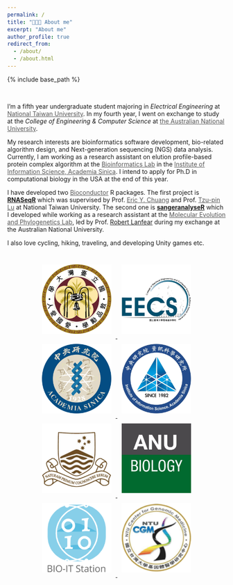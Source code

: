 ```yaml
---
permalink: /
title: "🧑🏻‍💻 About me"
excerpt: "About me"
author_profile: true
redirect_from:
  - /about/
  - /about.html
---
```

{% include base_path %}

<br>

I’m a fifth year undergraduate student majoring in *Electrical Engineering* at <a href="https://www.ntu.edu.tw/english/index.html" style="color:#575757">National Taiwan University</a>. In my fourth year, I went on exchange to study at the *College of Engineering & Computer Science* at <a href="https://www.anu.edu.au/" style="color:#575757">the Australian National University</a>.

My research interests are bioinformatics software development, bio-related algorithm design, and Next-generation sequencing (NGS) data analysis.
Currently, I am working as a research assistant on elution profile-based protein complex algorithm at the <a href="https://bits.iis.sinica.edu.tw/?id=1" style="color:#575757">Bioinformatics Lab</a> in the <a href="https://www.iis.sinica.edu.tw" style="color:#575757">Institute of Information Science, Academia Sinica</a>. I intend to apply for Ph.D in computational biology in the USA at the end of this year.

I have developed two <a href="https://www.bioconductor.org/" style="color:#575757">Bioconductor</a> R packages. The first project is <a href="https://ieeexplore.ieee.org/document/8918337" style=""><b>RNASeqR</b></a> which was supervised by Prof. <a href="http://www.ee.ntu.edu.tw/profile1.php?teacher_id=901155&p=3" style="color:#575757">Eric Y. Chuang</a> and Prof. <a href="https://scholars.lib.ntu.edu.tw/cris/rp/rp06647" style="color:#575757">Tzu-pin Lu</a> at National Taiwan University. The second one is <a href="https://doi.org/10.1101/2020.05.18.102459"><b>sangeranalyseR</b></a> which I developed while working as a research assistant at the <a href="http://www.robertlanfear.com/" style="color:#575757">Molecular Evolution and Phylogenetics Lab</a>, led by Prof. <a href="https://biology.anu.edu.au/people/academics/robert-lanfear" style="color:">Robert Lanfear</a> during my exchange at the Australian National University.

I also love cycling, hiking, traveling, and developing Unity games etc.

<br>

<div style="text-align: center;">
  <a href="https://www.ntu.edu.tw/english/index.html">
    <img src="/images/NTU.png" style="height:160px; width: 160px; margin: 10px">
  </a>
  <a href="https://web.ee.ntu.edu.tw/eng/index.php">
    <img src="/images/NTU_EECS.png" style="height:160px; width: 160px; margin: 10px">
  </a>
  <a href="https://www.sinica.edu.tw/en">
    <img src="/images/AS_logo.png" style="height:160px; width: 160px; margin: 10px">
  </a>
  <a href="https://www.iis.sinica.edu.tw/index_en.html">
    <img src="/images/iis_logo.jpg" style="height:160px; width: 160px; margin: 10px">
  </a>
  <a href="https://www.anu.edu.au/">
    <img src="images/anu_logo_small.png" style="height:160px; width: 160px; margin: 10px">
  </a>
  <a href="http://www.robertlanfear.com/">
    <img src="/images/ANU_Biology.jpg" style="height:160px; width: 160px; margin: 10px">
  </a>
  <a href="https://bits.iis.sinica.edu.tw/">
    <img src="/images/BIOIT.png" style="height:160px; width: 160px; margin: 10px">
  </a>
  <a href="http://www.cgm.ntu.edu.tw/web/index/index.jsp?lang=en">
    <img src="/images/CGM_LOGO.png" style="height:160px; width: 160px; margin: 10px">
  </a>
<div>

<!-- <div class="demo" style="display: table; width: 100%; table-layout: fixed; ">
    <span style="display: table-cell; text-align: center;">
      <a href="https://www.ntu.edu.tw/english/index.html">
        <img src="/images/NTU.png" style="height:160px">
      </a>
    </span>
    <span style="display: table-cell; text-align: center;">
      <a href="https://web.ee.ntu.edu.tw/eng/index.php">
        <img src="/images/NTU_EECS.png" style="height:160px">
      </a>
    </span>
    <span style="display: table-cell; text-align: center;">
      <a href="https://www.sinica.edu.tw/en">
        <img src="/images/AS_logo.png" style="height:160px">
      </a>
    </span>
    <span style="display: table-cell; text-align: center;">
      <a href="https://www.iis.sinica.edu.tw/index_en.html">
        <img src="/images/iis_logo.jpg" style="height:160px">
      </a>
    </span>
</div>

<div class="demo" style="margin-top: 30px;display: table; width: 100%; table-layout: fixed; ">
    <span style="display: table-cell; text-align: center;">
      <a href="https://www.anu.edu.au/">
        <img src="images/anu_logo_small.png" style="height:160px">
      </a>
    </span>
    <span style="display: table-cell; text-align: center;">
      <a href="http://www.robertlanfear.com/">
        <img src="/images/ANU_Biology.jpg" style="height:160px">
      </a>
    </span>
    <span style="display: table-cell; text-align: center;">
      <a href="https://bits.iis.sinica.edu.tw/">
        <img src="/images/BIOIT.png" style="height:160px">
      </a>
    </span>
    <span style="display: table-cell; text-align: center;">
      <a href="http://www.cgm.ntu.edu.tw/web/index/index.jsp?lang=en">
        <img src="/images/CGM_LOGO.png" style="height:160px">
      </a>
    </span>
</div> -->






<!-- <img src="{{ base_path }}/images/anu_logo.png" style="width:130px;height:120px">
<img src="{{ base_path }}/images/ANU_CECS.jpg" style="width:130px;height:120px">
<img src="{{ base_path }}/images/bioconductor.jpg">

<img src="{{ base_path }}/images/NTU_EECS.png">

<img src="{{ base_path }}/images/NTU.png"> -->
